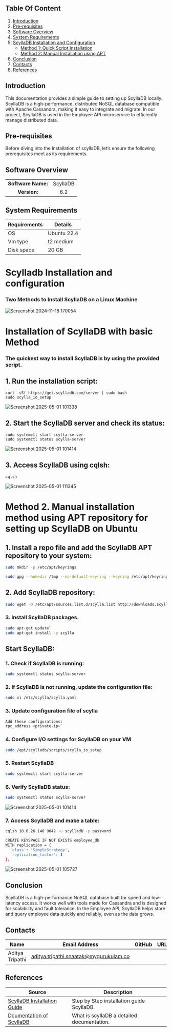## Table Of Content

1. [Introduction](#introduction)  
2. [Pre-requisites](#pre-requisites)  
3. [Software Overview](#software-overview)  
4. [System Requirements](#system-requirements)  
5. [ScyllaDB Installation and Configuration](#scylladb-installation-and-configuration)  
   - [Method 1: Quick Script Installation](#installation-of-scylladb-with-basic-method)  
   - [Method 2: Manual Installation using APT](#method-2-manual-installation-method-using-apt-repository-for-setting-up-scylladb-on-ubuntu)   
6. [Conclusion](#conclusion)  
7. [Contacts](#contacts)  
8. [References](#references)


## Introduction
This documentation provides a simple guide to setting up ScyllaDB locally. ScyllaDB is a high-performance, distributed NoSQL database compatible with Apache Cassandra, making it easy to integrate and migrate. In our project, ScyllaDB is used in the Employee API microservice to efficiently manage distributed data.

## Pre-requisites

Before diving into the Installation of scyllaDB, let’s ensure the following prerequisites meet as its requirements.

## Software Overview
|                  |         |
|:----------------:|:-------:|
| **Software Name:**| ScyllaDB|
|**Version:**| 6.2 |

## System Requirements
| **Requirements** | **Details** |
|---------|---------|
| OS |  Ubuntu 22.4 |
| Vm type | t2 medium |
| Disk space | 20 GB |



# Scylladb Installation and configuration
### Two Methods to Install ScyllaDB on a Linux Machine
![Screenshot 2024-11-18 170054](https://github.com/user-attachments/assets/25da80d4-4f36-41c4-bc0a-0a8374e91ff3)

# Installation of ScyllaDB with basic Method
### The quickest way to install ScyllaDB is by using the provided script.

## 1. Run the installation script:
```
curl -sSf https://get.scylladb.com/server | sudo bash
sudo scylla_io_setup
```
![Screenshot 2025-05-01 101338](https://github.com/user-attachments/assets/2c46ffe2-f5f0-47e0-98a2-7754d3a46971)

## 2. Start the ScyllaDB server and check its status:
```
sudo systemctl start scylla-server
sudo systemctl status scylla-server
```
![Screenshot 2025-05-01 101414](https://github.com/user-attachments/assets/b1f49946-6324-4e72-9577-8f6133baee31)

## 3. Access ScyllaDB using cqlsh:
```
cqlsh
```
![Screenshot 2025-05-01 111345](https://github.com/user-attachments/assets/cff503de-aab4-4d94-ae1e-1e087a40e738)

# Method 2. Manual installation method using APT repository for setting up ScyllaDB on Ubuntu

## 1. Install a repo file and add the ScyllaDB APT repository to your system:

```bash
sudo mkdir -p /etc/apt/keyrings

sudo gpg --homedir /tmp --no-default-keyring --keyring /etc/apt/keyrings/scylladb.gpg --keyserver hkp://keyserver.ubuntu.com:80 --recv-keys A43E06657BAC99E3
```

## 2. Add ScyllaDB repository:
  
```bash
sudo wget -O /etc/apt/sources.list.d/scylla.list http://downloads.scylladb.com/deb/debian/scylla-6.2.list
```

### 3. Install ScyllaDB packages.

```bash
sudo apt-get update`
sudo apt-get install -y scylla
```

## **Start ScyllaDB**:

### 1. Check if ScyllaDB is running:

```bash 
sudo systemctl status scylla-server
```

### 2. If ScyllaDB is not running, update the configuration file:

```bash
sudo vi /etc/scylla/scylla.yaml
```

### 3. Update configuration file of scylla
```bash
Add these configurations:
rpc_address <private-ip>`
```

### 4. Configure I/O settings for ScyllaDB on your VM

```bash
sudo /opt/scylladb/scripts/scylla_io_setup
```

### 5. Restart ScyllaDB

```bash 
sudo systemctl start scylla-server
```

### 6. Verify ScyllaDB status:

```bash
sudo systemctl status scylla-server
```
![Screenshot 2025-05-01 101414](https://github.com/user-attachments/assets/36c37e1b-35a6-4c81-916e-6f8ee7b91294)


### 7. Access ScyllaDB and make a table:

```bash
cqlsh 10.0.26.146 9042 -u scylladb -p password

CREATE KEYSPACE IF NOT EXISTS employee_db 
WITH replication = {
  'class': 'SimpleStrategy', 
  'replication_factor': 1
};
```

![Screenshot 2025-05-01 105727](https://github.com/user-attachments/assets/a8a681b4-9703-43ee-8003-b5605b21c13b)

## Conclusion
ScyllaDB is a high-performance NoSQL database built for speed and low-latency access. It works well with tools made for Cassandra and is designed for scalability and fault tolerance. In the Employee API, ScyllaDB helps store and query employee data quickly and reliably, even as the data grows.

## Contacts

| Name| Email Address      | GitHub | URL |
|-----|--------------------------|----------|---------|
| Aditya Tripathi | aditya.tripathi.snaatak@mygurukulam.co | 


## References

| Source                                                                                     | Description                                |
| ------------------------------------------------------------------------------------------ | ------------------------------------------ |
| [ScyllaDB Installation Guide](https://opensource.docs.scylladb.com/stable/getting-started/install-scylla/index.html) | Step by Step installation guide ScyllaDB. |
| [Dcumentation of ScyllaDB](https://github.com/avengers-p11/Documentation/blob/main/OT%20MS%20Understanding/ScyllaDB/ScyllaDB%20Documentation/README.md) | What is scyllaDB a detailed documentation. |
